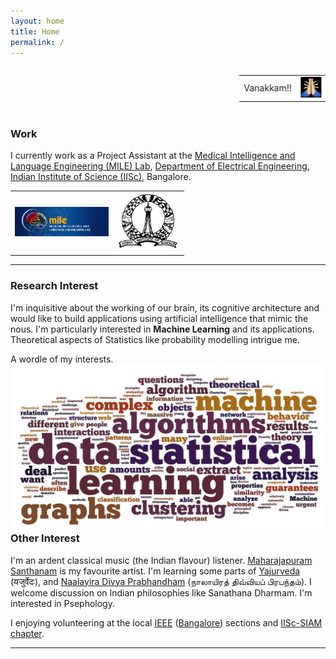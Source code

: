 ```yaml
---
layout: home
title: Home
permalink: /
---
```


<div>
							<marquee behavior="scroll" direction="left"><table text-align="center">
<tr>
<td>Vanakkam!!</td><td><img src='/public/images/vanakkam.png' width='33' border='0'></td>
</tr>
</table></marquee>
</div>
						
<!--<div align="centre">
<table text-align="center">
<tr>
<td>Vanakkam!!</td><td><img src='/public/images/vanakkam.png' width='33' border='0'></td>
</tr>
</table>
</div>
-->


<h3>Work</h3> 

I currently work as a Project Assistant at the [Medical Intelligence and Language Engineering (MILE) Lab](http://mile.ee.iisc.ernet.in/mile/index.html), [Department of Electrical Engineering](http://www.ee.iisc.ernet.in/), [Indian Institute of Science (IISc)](http://www.iisc.ernet.in/), Bangalore. 

<div align="center">
<table text-align="center">
<tr>
<td><a href='http://mile.ee.iisc.ernet.in/mile/index.html'><img src='/public/images/logo_mile.jpg' width='150' border='0'></a></td><td><a href='http://www.iisc.ernet.in/'><img src='/public/images/IISc_logo_transparent.png' width='100' border='0'></a></td>
</tr>
</table>
</div>

<hr/>

<h3>Research Interest <i class="fa fa-spinner fa-pulse"></i></h3>

I'm inquisitive about the working of our brain, its cognitive architecture and would like to build applications using artificial intelligence that mimic the nous. I'm particularly interested in **Machine Learning** and its applications. Theoretical aspects of Statistics like probability modelling intrigue me.

<!--I would like to explore topics like optimisation of large-scale learning, design of  multi-agent systems (DAI) and adaptive algorithms for game/mechanism design.-->
<!-- Basically, I seek to narrow down on potential hypothesis that I want to persue at my doctoral level research.  --> 

A wordle of my interests.
<img style="float:right" src="/public/images/riWordle.jpg">

<h3>Other Interest</h3>

I'm an ardent classical music (the Indian flavour) listener. [Maharajapuram Santhanam](http://en.wikipedia.org/wiki/Maharajapuram_Santhanam) is my favourite artist. I'm learning some parts of [Yajurveda](http://en.wikipedia.org/wiki/Yajurveda) (यजुर्वेदः), and [Naalayira Divya Prabhandham](http://en.wikipedia.org/wiki/Naalayira_Divya_Prabhandham) (நாலாயிரத் திவ்வியப் பிரபந்தம்). I welcome discussion on Indian philosophies like Sanathana Dharmam. 
I'm interested in Psephology.  

I enjoying volunteering at the local [IEEE](http://www.ieee.org/index.html) ([Bangalore](http://bcp.ieeebangalore.org/)) sections and [IISc-SIAM chapter](http://www.iiscsiam.github.io).
<hr/>
